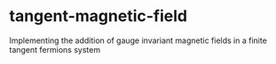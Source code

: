 # tangent-magnetic-field
Implementing the addition of gauge invariant magnetic fields in a finite tangent fermions system
